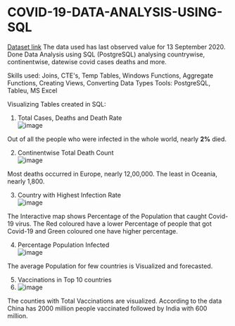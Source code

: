 # COVID-19-DATA-ANALYSIS-USING-SQL

[Dataset link](https://www.youtube.com/redirect?event=video_description&redir_token=QUFFLUhqa3AxUTlMUm43TFpScjVPQjNHTGR6dkw5WnpsZ3xBQ3Jtc0trVnRYdzBmZ3F3Q21GRWFVRGtDN05NWGViNkxTNmQ5TGdSdHNtSE1BU0F4cXJ3VVFaMFRFN280SHlOZnk4czFFS3I1OTFsbkRYUks3bUxZTEU5UUdzUXJXT1d4TWUya3JILXNsNVZiVy1TZzN6TGo3TQ&q=https%3A%2F%2Fourworldindata.org%2Fcovid-deaths)
The data used has last observed value for 13 September 2020.<br>
Done Data Analysis using SQL (PostgreSQL) analysing countrywise, continentwise, datewise covid cases deaths and more.

Skills used: Joins, CTE's, Temp Tables, Windows Functions, Aggregate Functions, Creating Views, Converting Data Types
Tools: PostgreSQL, Tableu, MS Excel

Visualizing Tables created in SQL:
1.  Total Cases, Deaths and Death Rate<br>
![image](https://user-images.githubusercontent.com/65697330/134484888-e9b45ef6-5333-44b1-b5f9-b51ee794baba.png)

Out of all the people who were infected in the whole world, nearly __2%__ died.

2. Continentwise Total Death Count<br>
![image](https://user-images.githubusercontent.com/65697330/134485154-30369d21-53db-4007-8bb8-edc057b77f2c.png)

Most deaths occurred in Europe, nearly 12,00,000. The least in Oceania, nearly 1,800.

3. Country with Highest Infection Rate<br>
![image](https://user-images.githubusercontent.com/65697330/134485278-e26f1ca1-efc3-41d8-bd2e-9bbba3acc9f8.png)

The Interactive map shows Percentage of the Population that caught Covid-19 virus. The Red coloured have a lower Percentage of people that got Covid-19 and Green coloured one have higher percentage.

4. Percentage Population Infected<br>
![image](https://user-images.githubusercontent.com/65697330/134485427-2f9db21a-f19c-471a-aa6e-a59fe43ce815.png)

The average Population for few countries is Visualized and forecasted.

5. Vaccinations in Top 10 countries<br>
6. ![image](https://user-images.githubusercontent.com/65697330/134487397-99bd3a1c-13ac-42d6-8e4d-eff7a5bed125.png)

 The counties with Total Vaccinations are visualized. According to the data China has 2000 million people vaccinated followed by India with 600 million.
